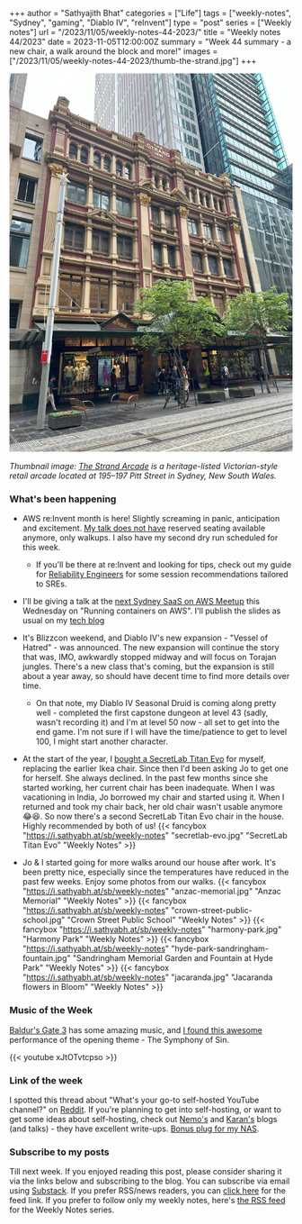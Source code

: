 +++
author = "Sathyajith Bhat"
categories = ["Life"]
tags = ["weekly-notes", "Sydney", "gaming", "Diablo IV", "reInvent"]
type = "post"
series = ["Weekly notes"]
url = "/2023/11/05/weekly-notes-44-2023/"
title = "Weekly notes 44/2023"
date = 2023-11-05T12:00:00Z
summary = "Week 44 summary - a new chair, a walk around the block and more!"
images = ["/2023/11/05/weekly-notes-44-2023/thumb-the-strand.jpg"]
+++

![](thumb-the-strand.jpg)

_Thumbnail image: [The Strand Arcade](https://www.strandarcade.com.au/) is a heritage-listed Victorian-style retail arcade located at 195–197 Pitt Street in Sydney, New South Wales._ 

### What's been happening

- AWS re:Invent month is here! Slightly screaming in panic, anticipation and excitement. [My talk does not have](https://hub.reinvent.awsevents.com/attendee-portal/catalog/?search=NET327) reserved seating available anymore, only walkups. I also have my second dry run scheduled for this week.
    - If you'll be there at re:Invent and looking for tips, check out my guide for [Reliability Engineers](https://reinvent.awsevents.com/learn/attendee-guides/reliability-engineering/) for some session recommendations tailored to SREs. 
- I'll be giving a talk at the [next Sydney SaaS on AWS Meetup](https://www.meetup.com/sydney-saas-on-aws/events/296986740/) this Wednesday on "Running containers on AWS". I'll publish the slides as usual on my [tech blog](https://sathyasays.com/talks)
- It's Blizzcon weekend, and Diablo IV's new expansion - "Vessel of Hatred" - was announced. The new expansion will continue the story that was, IMO, awkwardly stopped midway and will focus on Torajan jungles. There's a new class that's coming, but the expansion is still about a year away, so should have decent time to find more details over time.
    - On that note, my Diablo IV Seasonal Druid is coming along pretty well - completed the first capstone dungeon at level 43 (sadly, wasn't recording it) and I'm at level 50 now - all set to get into the end game. I'm not sure if I will have the time/patience to get to level 100, I might start another character.

- At the start of the year, I [bought a SecretLab Titan Evo](/2023/02/04/weekly-notes-05-2023/) for myself, replacing the earlier Ikea chair. Since then I'd been asking Jo to get one for herself. She always declined. In the past few months since she started working, her current chair has been inadequate. When I was vacationing in India, Jo borrowed my chair and started using it. When I returned and took my chair back, her old chair wasn't usable anymore 😂😆. So now there's a second SecretLab Titan Evo chair in the house. Highly recommended by both of us!
{{< fancybox "https://i.sathyabh.at/sb/weekly-notes" "secretlab-evo.jpg" "SecretLab Titan Evo" "Weekly Notes" >}}
- Jo & I started going for more walks around our house after work. It's been pretty nice, especially since the temperatures have reduced in the past few weeks. Enjoy some photos from our walks.
{{< fancybox "https://i.sathyabh.at/sb/weekly-notes" "anzac-memorial.jpg" "Anzac Memorial" "Weekly Notes" >}}
{{< fancybox "https://i.sathyabh.at/sb/weekly-notes" "crown-street-public-school.jpg" "Crown Street Public School" "Weekly Notes" >}}
{{< fancybox "https://i.sathyabh.at/sb/weekly-notes" "harmony-park.jpg" "Harmony Park" "Weekly Notes" >}}
{{< fancybox "https://i.sathyabh.at/sb/weekly-notes" "hyde-park-sandringham-fountain.jpg" "Sandringham Memorial Garden and Fountain at Hyde Park" "Weekly Notes" >}}
{{< fancybox "https://i.sathyabh.at/sb/weekly-notes" "jacaranda.jpg" "Jacaranda flowers in Bloom" "Weekly Notes" >}}

### Music of the Week

[Baldur's Gate 3](https://sathyabh.at/tags/baldurs-gate/) has some amazing music, and [I found this awesome](https://www.youtube.com/watch?v=xJtOTvtcpso) performance of the opening theme - The Symphony of Sin.

{{< youtube xJtOTvtcpso >}}

### Link of the week

I spotted this thread about "What's your go-to self-hosted YouTube channel?" on [Reddit](https://www.reddit.com/r/selfhosted/comments/17mw22b/comment/k7nolen/). If you're planning to get into self-hosting, or want to get some ideas about self-hosting, check out [Nemo's](https://captnemo.in/setup/homeserver/) and [Karan's](https://mrkaran.dev/) blogs (and talks) - they have excellent write-ups. [Bonus plug for my NAS](/2023/01/21/asustor-lockerstor4-as6604t/). 

### Subscribe to my posts

Till next week. If you enjoyed reading this post, please consider sharing it via the links below and subscribing to the blog. You can subscribe via email using [Substack](https://sathyabhat.substack.com/). If you prefer RSS/news readers, you can [click here](https://sathyabh.at/index.xml) for the feed link. If you prefer to follow only my weekly notes, here's [the RSS feed](https://sathyabh.at/series/weekly-notes/index.xml) for the Weekly Notes series. 
